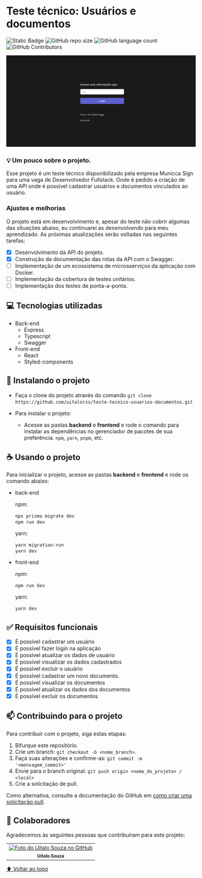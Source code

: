 # Teste técnico: Usuários e documentos

<!---Esses são exemplos. Veja https://shields.io para outras pessoas ou para personalizar este conjunto de escudos. Você pode querer incluir dependências, status do projeto e informações de licença aqui--->

![Static Badge](https://img.shields.io/badge/status-in_development-yellow?style=for-the-badge)
![GitHub repo size](https://img.shields.io/github/repo-size/uitalorss/teste-tecnico-usuarios-documentos?style=for-the-badge)
![GitHub language count](https://img.shields.io/github/languages/count/uitalorss/teste-tecnico-usuarios-documentos?style=for-the-badge)
![GitHub Contributors](https://img.shields.io/github/contributors/uitalorss/teste-tecnico-usuarios-documentos?style=for-the-badge&color=blue)

<img src="frontend/public/image.png">

### 💡 Um pouco sobre o projeto.

Esse projeto é um teste técnico disponibilizado pela empresa Municca Sign para uma vaga de Desenvolvedor Fullstack. Onde é pedido a criação de uma API onde é possível cadastrar usuários e documentos vinculados ao usuário.

### Ajustes e melhorias

O projeto está em desenvolvimento e, apesar do teste não cobrir algumas das situações abaixo, eu continuarei as desenvolvendo para meu aprendizado. As próximas atualizações serão voltadas nas seguintes tarefas:

- [x] Desenvolvimento da API do projeto.
- [x] Construção da documentação das rotas da API com o Swagger.
- [ ] Implementação de um ecossistema de microsserviços da aplicação com Docker.
- [ ] Implementação da cobertura de testes unitários.
- [ ] Implementação dos testes de ponta-a-ponta.

## 💻 Tecnologias utilizadas

- Back-end
    - Express
    - Typescript
    - Swagger
- Front-end
    - React
    - Styled-components

## 🚀 Instalando o projeto
- Faça o clone do projeto através do comando `git clone https://github.com/uitalorss/teste-tecnico-usuarios-documentos.git`


- Para instalar o projeto:
    - Acesse as pastas **backend** e **frontend** e rode o comando para instalar as dependências no gerenciador de pacotes de sua preferência. `npm`, `yarn`, `pnpm`, etc.

## ☕ Usando o projeto
    
Para inicializar o projeto, acesse as pastas **backend** e **frontend** e rode os comando abaixo:
- back-end
    
    npm:

    ```
    npx prisma migrate dev
    npm run dev
    ```

    yarn:

    ```
    yarn migration:run
    yarn dev
    ```
    
- front-end
    
    npm:

    ```
    npm run dev
    ```

    yarn:

    ```
    yarn dev
    ```


## ✅ Requisitos funcionais

- [x] É possível cadastrar um usuário
- [x] É possível fazer login na aplicação
- [x] É possível atualizar os dados de usuário
- [x] É possível visualizar os dados cadastrados
- [x] É possível excluir o usuário
- [x] É possível cadastrar um novo documento.
- [x] É possível visualizar os documentos
- [x] É possível atualizar os dados dos documentos
- [x] É possível excluir os documentos

## 📫 Contribuindo para o projeto

<!---Se o seu README for longo ou se você tiver algum processo ou etapas específicas que deseja que os contribuidores sigam, considere a criação de um arquivo CONTRIBUTING.md separado--->

Para contribuir com o projeto, siga estas etapas:

1. Bifurque este repositório.
2. Crie um branch: `git checkout -b <nome_branch>`.
3. Faça suas alterações e confirme-as: `git commit -m '<mensagem_commit>'`
4. Envie para o branch original: `git push origin <nome_do_projeto> / <local>`
5. Crie a solicitação de pull.

Como alternativa, consulte a documentação do GitHub em [como criar uma solicitação pull](https://help.github.com/en/github/collaborating-with-issues-and-pull-requests/creating-a-pull-request).

## 🤝 Colaboradores

Agradecemos às seguintes pessoas que contribuíram para este projeto:

<table>
  <tr>
    <td align="center">
      <a href="#">
        <img src="https://avatars.githubusercontent.com/u/15834173?v=4" width="100px;" alt="Foto do Uítalo Souza no GitHub"/><br>
        <sub>
          <b>Uítalo Souza</b>
        </sub>
      </a>
    </td>
  </tr>
</table>

[⬆ Voltar ao topo](#Catalogo-de-filmes)<br>

